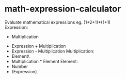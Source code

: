 # math-expression-calculator
Evaluate mathematical expressions eg. (1+2+1)*(1+1)\
Expression: 
 + Multiplication
  * Expression + Multiplication
  * Expression - Multiplication
Multiplication:
  * Element\
  * Multiplication * Element
Element:
  * Number
  * (Expression)
